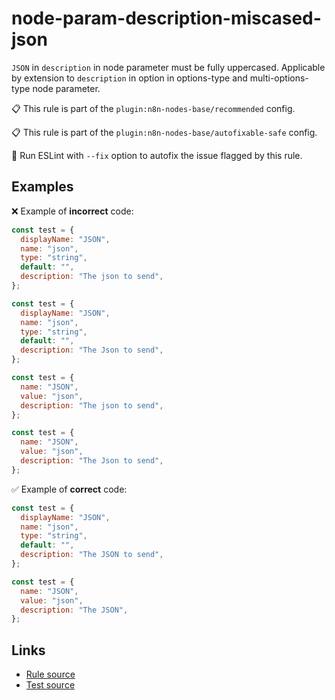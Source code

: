 [//]: # "File generated from a template. Do not edit this file directly."

# node-param-description-miscased-json

`JSON` in `description` in node parameter must be fully uppercased. Applicable by extension to `description` in option in options-type and multi-options-type node parameter.

📋 This rule is part of the `plugin:n8n-nodes-base/recommended` config.

📋 This rule is part of the `plugin:n8n-nodes-base/autofixable-safe` config.

🔧 Run ESLint with `--fix` option to autofix the issue flagged by this rule.

## Examples

❌ Example of **incorrect** code:

```js
const test = {
  displayName: "JSON",
  name: "json",
  type: "string",
  default: "",
  description: "The json to send",
};

const test = {
  displayName: "JSON",
  name: "json",
  type: "string",
  default: "",
  description: "The Json to send",
};

const test = {
  name: "JSON",
  value: "json",
  description: "The json to send",
};

const test = {
  name: "JSON",
  value: "json",
  description: "The Json to send",
};
```

✅ Example of **correct** code:

```js
const test = {
  displayName: "JSON",
  name: "json",
  type: "string",
  default: "",
  description: "The JSON to send",
};

const test = {
  name: "JSON",
  value: "json",
  description: "The JSON",
};
```

## Links

- [Rule source](../../lib/rules/node-param-description-miscased-json.ts)
- [Test source](../../tests/node-param-description-miscased-json.test.ts)
